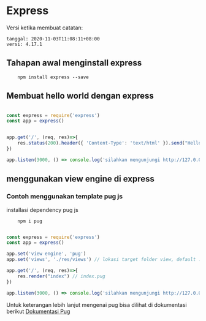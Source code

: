 # Express

Versi ketika membuat catatan:

	tanggal: 2020-11-03T11:08:11+08:00
	versi: 4.17.1

## Tahapan awal menginstall express

```cli
	npm install express --save
```

## Membuat hello world dengan express

```js

const express = require('express')
const app = express()


app.get('/', (req, res)=>{
    res.status(200).header({ 'Content-Type': 'text/html' }).send("Hello world")
})

app.listen(3000, () => console.log('silahkan mengunjungi http://127.0.0.1:3000') )

```

## menggunakan view engine di express

### Contoh menggunakan template pug js

installasi dependency pug js

```cli
	npm i pug
```

```js

const express = require('express')
const app = express()

app.set('view engine', 'pug')
app.set('views', './res/views') // lokasi target folder view, default ./

app.get('/', (req, res)=>{
    res.render("index") // index.pug
})

app.listen(3000, () => console.log('silahkan mengunjungi http://127.0.0.1:3000') )

```
Untuk keterangan lebih lanjut mengenai pug bisa dilihat di dokumentasi berikut
[Dokumentasi Pug](https://pugjs.org/api/getting-started.html)